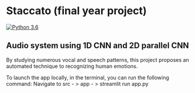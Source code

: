 # Staccato (final year project)
[![Python 3.6](https://img.shields.io/badge/python-3.6-yellow.svg)](https://www.python.org/downloads/release/python-360/)

## Audio system using 1D CNN and 2D parallel CNN
By studying numerous vocal and speech patterns, this project proposes an automated technique to recognizing human emotions. 

 To launch the app locally, in the terminal, you can run the following command: Navigate to src - > app - >
 streamlit run app.py 
